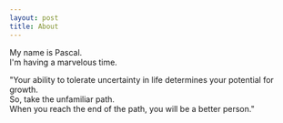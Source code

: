 ```yaml
---
layout: post
title: About
---
```


My name is Pascal.  
I'm having a marvelous time.  

"Your ability to tolerate uncertainty in life determines your potential for growth.  
So, take the unfamiliar path.  
When you reach the end of the path, you will be a better person."  

